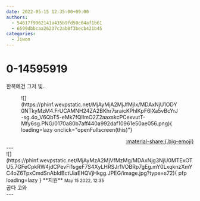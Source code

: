```yaml
---
date: 2022-05-15 12:35:00+09:00
authors:
  - 54617f9962141a435b9fd50c04af1b61
  - 6599dbbcaa26237c2ab0f3becb421b45
categories:
  - Jiwon
---
```


# 0-14595919

<div class="post-container" markdown="1">
<div class="content-container md-sidebar__scrollwrap" markdown="1">

한복메건 그저 빛..
<figure markdown="1">
![](https://phinf.wevpstatic.net/MjAyMjA2MjJfMjIx/MDAxNjU1ODY0NTkyMzM4.FrUCAMNH24ZA2BKhr7sraicKPhlKpF6IXa5vBcYrJ-sg.4o_V6QbT5-eMk7fQIImO2Z2aaxskcPCexvutT-Mfy6sg.PNG/0170a80b7aff440a992daf10961e50ae056.png){ loading=lazy onclick="openFullscreen(this)"}
</figure>


</div>
</div>

<div style="text-align: right;" markdown="1">
<a href="https://weverse.io/fromis9/fanpost/0-14595919" style="text-align: right;">:material-share:{.big-emoji}</a>
</div>
---

<div class="comments-container md-sidebar__scrollwrap" markdown="1">
<div class="comment" markdown="1">
<div class='id-container' markdown="1">
![](https://phinf.wevpstatic.net/MjAyMzA2MjVfMzMg/MDAxNjg3NjU0MTExOTU5.7GFeCpkRW4jdCPevFi1sgeF7S4XyLHRSJr1VOBRp7gEg.mY0LxqknzXmYC4oZ6TpxCmdSnAbldBctUiaEHQVjHkgg.JPEG/image.jpg?type=s72){ pfp loading=lazy }
**<span class="artist">지원</span>** <small>May 15 2022, 12:35</small><br>
</div>
<div class='comment-body' markdown="1">
곱다 고와
</div>
</div>
</div>
---

